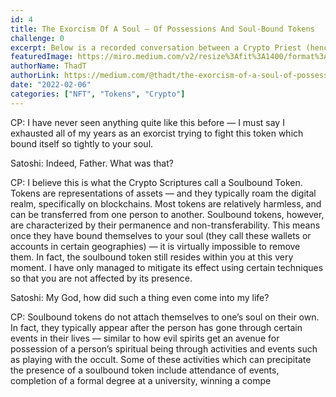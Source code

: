 ```yaml
---
id: 4
title: The Exorcism Of A Soul — Of Possessions And Soul-Bound Tokens
challenge: 0
excerpt: Below is a recorded conversation between a Crypto Priest (henceforth known as CP) and a recently-possessed person (henceforth known as Satoshi) after a harrowing exorcism to rid Satoshi of a digital entity known as a “token” using a strong parasitic force known as soul-binding.
featuredImage: https://miro.medium.com/v2/resize%3Afit%3A1400/format%3Awebp/0%2AMM3z2KtiT8mJmn49.jpg
authorName: ThadT
authorLink: https://medium.com/@thadt/the-exorcism-of-a-soul-of-possessions-and-soul-bound-tokens-22d04a64cb61
date: "2022-02-06"
categories: ["NFT", "Tokens", "Crypto"]
---
```

CP: I have never seen anything quite like this before — I must say I exhausted all of my years as an exorcist trying to fight this token which bound itself so tightly to your soul.

Satoshi: Indeed, Father. What was that?

CP: I believe this is what the Crypto Scriptures call a Soulbound Token. Tokens are representations of assets — and they typically roam the digital realm, specifically on blockchains. Most tokens are relatively harmless, and can be transferred from one person to another. Soulbound tokens, however, are characterized by their permanence and non-transferability. This means once they have bound themselves to your soul (they call these wallets or accounts in certain geographies) — it is virtually impossible to remove them. In fact, the soulbound token still resides within you at this very moment. I have only managed to mitigate its effect using certain techniques so that you are not affected by its presence.

Satoshi: My God, how did such a thing even come into my life?

CP: Soulbound tokens do not attach themselves to one’s soul on their own. In fact, they typically appear after the person has gone through certain events in their lives — similar to how evil spirits get an avenue for possession of a person’s spiritual being through activities and events such as playing with the occult. Some of these activities which can precipitate the presence of a soulbound token include attendance of events, completion of a formal degree at a university, winning a compe